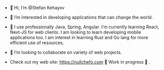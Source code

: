 - 👋  Hi, I’m @Stefan Kehayov
- 👀  I’m interested in developing applications that can change the world.
- 🌱  I use professionally Java, Spring, Angular. I’m currently learning React, Next-JS for web clients. I am looking to learn developing mobile applications too. I am interest in learning Rust and Go lang for more efficient use of resources.

- 💞️  I’m looking to collaborate on variety of web projects.
- Check out my web site: https://nullchefo.com  🚧 Work in progress 🚧 .
